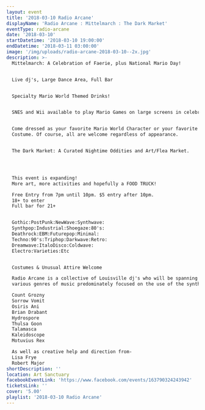 ```yaml
---
layout: event
title: '2018-03-10 Radio Arcane'
displayName: 'Radio Arcane : Mittelmarch : The Dark Market'
eventType: radio-arcane
date: '2018-03-10'
startDatetime: '2018-03-10 19:00:00'
endDatetime: '2018-03-11 03:00:00'
image: '/img/uploads/radio-arcane-2018-03-10--2x.jpg'
description: >-
  Mittelmarch: A Celebration of Faerie, plus National Mario Day!


  Live dj's, Large Dance Area, Full Bar


  Specialty Mario World Themed Drinks!


  SNES and Wii available to play Mario Games on large screens in celebration!


  Come dressed as your favorite Mario World Character or your favorite Faerie
  Costume. Of course, all are welcome regardless of appearance.


  The Dark Market: A Curated Nightime Oddities and Art/Flea Market.




  This event is expanding!
  More art, more activities and hopefully a FOOD TRUCK!

  Free Entry from 7pm until 10pm. $5 entry after 10pm.
  18+ to enter
  Full bar for 21+


  Gothic:PostPunk:NewWave:Synthwave:
  Synthpop:Industrial:Shoegaze:80's:
  Deathrock:EBM:Futurepop:Minimal:
  Techno:90's:Triphop:Darkwave:Retro:
  Dreamwave:ItaloDisco:Coldwave:
  Electro:Varieties:Etc


  Costumes & Unusual Attire Welcome

  Radio Arcane is a collective of Louisville dj's who will be spanning across
  various genres of music predominately focused on the use of the synthesizer.

  Count Grozny
  Sorrow Vomit
  Osiris Ani
  Brian Drabant
  Hydrospore
  Thulsa Goon
  Talamasca
  Kaleidoscope
  Motuvius Rex

  As well as creative help and direction from-
  Lisa Frye
  Robert Major
shortDescription: ''
location: Art Sanctuary
facebookEventLink: 'https://www.facebook.com/events/163790324243942'
ticketsLink: ''
cover: '5.00'
playlist: '2018-03-10 Radio Arcane'
---
```


